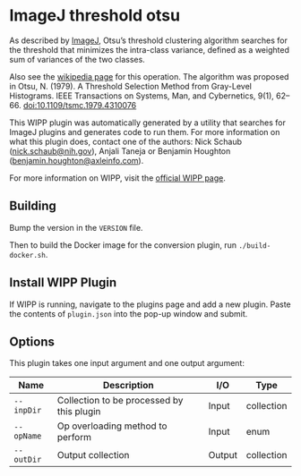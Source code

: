 # ImageJ threshold otsu

As described by [ImageJ](https://imagej.net/plugins/auto-threshold#otsu), Otsu’s 
threshold clustering algorithm searches for the threshold that minimizes 
the intra-class variance, defined as a weighted sum of variances of the two 
classes.

Also see the [wikipedia page](https://en.wikipedia.org/wiki/Otsu's_method) for 
this operation. The algorithm was proposed in Otsu, N. (1979). A Threshold 
Selection Method from Gray-Level Histograms. IEEE Transactions on Systems, Man, 
and Cybernetics, 9(1), 62–66. [doi:10.1109/tsmc.1979.4310076](https://doi.org/10.1109/tsmc.1979.4310076)

This WIPP plugin was automatically generated by a utility that searches for
ImageJ plugins and generates code to run them. For more information on what this
plugin does, contact one of the authors: Nick Schaub (nick.schaub@nih.gov), 
Anjali Taneja or Benjamin Houghton (benjamin.houghton@axleinfo.com).

For more information on WIPP, visit the [official WIPP page](https://isg.nist.gov/deepzoomweb/software/wipp).

## Building

Bump the version in the `VERSION` file.

Then to build the Docker image for the conversion plugin, run
`./build-docker.sh`.

## Install WIPP Plugin

If WIPP is running, navigate to the plugins page and add a new plugin.
Paste the contents of `plugin.json` into the pop-up window and submit.

## Options

This plugin takes one input argument and one output argument:

| Name       | Description                               | I/O    | Type       |
| ---------- | ----------------------------------------- | ------ | ---------- |
| `--inpDir` | Collection to be processed by this plugin | Input  | collection |
| `--opName` | Op overloading method to perform          | Input  | enum       |
| `--outDir` | Output collection                         | Output | collection |

